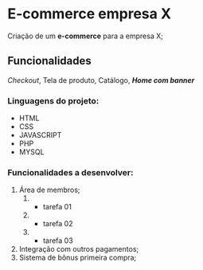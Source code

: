 # E-commerce empresa X 

Criação de um __e-commerce__ para a empresa X;

## Funcionalidades

*Checkout*, Tela de produto, Catálogo, _**Home com banner**_

### Linguagens do projeto: 
* HTML 
* CSS
* JAVASCRIPT
* PHP
* MYSQL
### Funcionalidades a desenvolver:
1. Área de membros;
    1. - tarefa 01
    2. - tarefa 02
    3. - tarefa 03
3. Integração com outros pagamentos;
4. Sistema de bônus primeira compra;